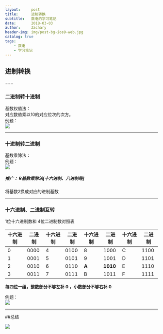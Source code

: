 ```yaml
---
layout:     post
title:      进制转换
subtitle:   数电的学习笔记
date:       2018-03-03
author:     Zachary
header-img: img/post-bg-ios9-web.jpg
catalog: true
tags:
    - 数电
    - 学习笔记
---
```



## 进制转换

===

### 二进制转十进制

基数权值法：  
对应数值乘以10的对应位次的次方。  
例题：  
![](https://ws3.sinaimg.cn/large/006tKfTcgy1fp4m6ynehaj31cs071wfl.jpg)
  
---

### 十进制转二进制

基数乘除法：  
例题：  
![](https://ws3.sinaimg.cn/large/006tKfTcgy1fp4mg6ju8zj31kw0ybtiu.jpg)

##### 推广： R基数乘除法[十六进制、八进制等]
将基数2换成对应的进制基数

---

### 十六进制、二进制互转

1位十六进制数和 4位二进制数对照表  

| 十六进制 | 二进制 | 十六进制 | 二进制 | 十六进制 | 二进制 | 十六进制 | 二进制 |
| ------ | -----| ----- | -------- | ----- | ------ | ----- | ------ |
| 0 | 0000 | 4 | 0100 | 8 | 1000 | C | 1100 |
| 1 | 0001 | 5 | 0101 | 9 | 1001 | D | 1101 |
| 2 | 0010 | 6 | 0110 | __A__ | __1010__ | E | 1110 |
| 3 | 0011 | 7 | 0111 | B | 1011 | F | 1111 |

__每四位一组，整数部分不够左补 0 ，小数部分不够右补 0__

例题：  
![](https://ws2.sinaimg.cn/large/006tNc79gy1fp4ncb8c64j31kw0ba785.jpg)

---

##总结

![](https://ws3.sinaimg.cn/large/006tNc79gy1fp4nl07bovj31kw0vdgv6.jpg)